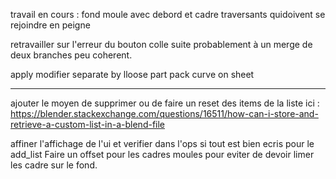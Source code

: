 travail en cours : fond moule avec debord et cadre traversants quidoivent se rejoindre en peigne

retravailler sur l'erreur du bouton colle suite probablement à un merge de deux branches peu coherent.


apply modifier
separate by lloose part
pack curve on sheet

----

ajouter le moyen de supprimer ou de faire un reset des items de la liste
ici : https://blender.stackexchange.com/questions/16511/how-can-i-store-and-retrieve-a-custom-list-in-a-blend-file

affiner l'affichage de l'ui et verifier dans l'ops si tout est bien ecris pour le add_list
Faire un offset pour les cadres moules pour eviter de devoir limer les cadre sur le fond.
